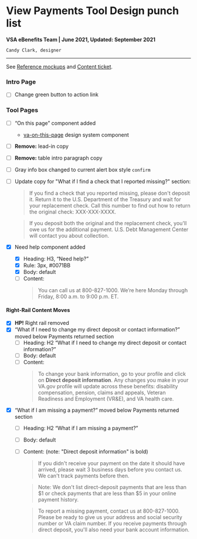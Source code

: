 # View Payments Tool Design punch list
**VSA eBenefits Team | June 2021, Updated: September 2021**

`Candy Clark, designer`

---

See [Reference mockups](https://www.sketch.com/s/2cbfbba2-b8c6-490a-8f25-240877a7786b) and [Content ticket](https://github.com/department-of-veterans-affairs/va.gov-team/issues/26891).

### Intro Page

- [ ] Change green button to action link

### Tool Pages

- [ ] “On this page” component added
	- [va-on-this-page](https://design.va.gov/storybook/?path=/docs/components-va-on-this-page--default) design system component
- [ ] **Remove:** lead-in copy
- [ ] **Remove:** table intro paragraph copy
- [ ] Gray info box changed to current alert box style `confirm`
- [ ] Update copy for "What if I find a check that I reported missing?" section:
	> If you find a check that you reported missing, please don't deposit it. Return it to the U.S. Department of the Treasury and wait for your replacement check. Call this number to find out how to return the original check: XXX-XXX-XXXX.
	
	> If you deposit both the original and the replacement check, you'll owe us for the additional payment. U.S. Debt Management Center will contact you about collection.
- [x] Need help component added
	- [x] Heading: H3, “Need help?”
	- [x] Rule: 3px, #0071BB 
	- [x] Body: default
	- [ ] Content:
		> You can call us at 800-827-1000. We’re here Monday through Friday, 8:00 a.m. to 9:00 p.m. ET.

#### Right-Rail Content Moves
- [x] **HP!** Right rail removed
- [x] “What if I need to change my direct deposit or contact information?” moved below Payments returned section
	- [ ] Heading: H2 “What if I need to change my direct deposit or contact information?”
	- [ ] Body: default
	- [ ] Content:
		> To change your bank information, go to your profile and click on **Direct deposit information**. Any changes you make in your VA.gov profile will update across these benefits: disability compensation, pension, claims and appeals, Veteran Readiness and Employment (VR&E), and VA health care.
- [x] “What if I am missing a payment?” moved below Payments returned section
	- [ ] Heading: H2 “What if I am missing a payment?”
	- [ ] Body: default
	- [ ] Content: (note: "Direct deposit information" is bold)
		> If you didn't receive your payment on the date it should have arrived, please wait 3 business days before you contact us. We can't track payments before then.
		
		> Note: We don't list direct-deposit payments that are less than $1 or check payments that are less than $5 in your online payment history.
		
		> To report a missing payment, contact us at 800-827-1000. Please be ready to give us your address and social security number or VA claim number. If you receive payments through direct deposit, you'll also need your bank account information.

